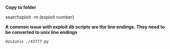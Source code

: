 
**Copy to folder**
	
searchsploit -m (exploit number)


**A common issue with exploit db scripts are the line endings. They need to be converted to unix line endings**

`dos2unix ./43777.py`